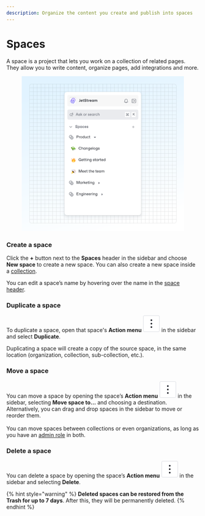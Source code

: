 ```yaml
---
description: Organize the content you create and publish into spaces
---
```


# Spaces

A space is a project that lets you work on a collection of related pages. They allow you to write content, organize pages, add integrations and more.

<figure><img src="../../.gitbook/assets/10_01_25_space_sidebar.svg" alt=""><figcaption></figcaption></figure>

### Create a space

Click the **+** button next to the **Spaces** header in the sidebar and choose **New space** to create a new space. You can also create a new space inside a [collection](collection.md).

You can edit a space’s name by hovering over the name in the [space header](../../resources/gitbook-ui.md#space-header).

### Duplicate a space

To duplicate a space, open that space's **Action menu** <picture><source srcset="../../.gitbook/assets/actions_icon_dark.svg" media="(prefers-color-scheme: dark)"><img src="../../.gitbook/assets/actions_icon_light.svg" alt=""></picture> in the sidebar and select **Duplicate**.

Duplicating a space will create a copy of the source space, in the same location (organization, collection, sub-collection, etc.).

### Move a space

You can move a space by opening the space’s **Action menu** <picture><source srcset="../../.gitbook/assets/actions_icon_dark.svg" media="(prefers-color-scheme: dark)"><img src="../../.gitbook/assets/actions_icon_light.svg" alt=""></picture> in the sidebar, selecting **Move space to…** and choosing a destination. Alternatively, you can drag and drop spaces in the sidebar to move or reorder them.\
\
You can move spaces between collections or even organizations, as long as you have an [admin role](../../account-management/member-management/roles.md) in both.

### Delete a space

You can delete a space by opening the space’s **Action menu** <picture><source srcset="../../.gitbook/assets/actions_icon_dark.svg" media="(prefers-color-scheme: dark)"><img src="../../.gitbook/assets/actions_icon_light.svg" alt=""></picture> in the sidebar and selecting **Delete**.

{% hint style="warning" %}
**Deleted spaces can be restored from the Trash for up to 7 days**. After this, they will be permanently deleted.
{% endhint %}
